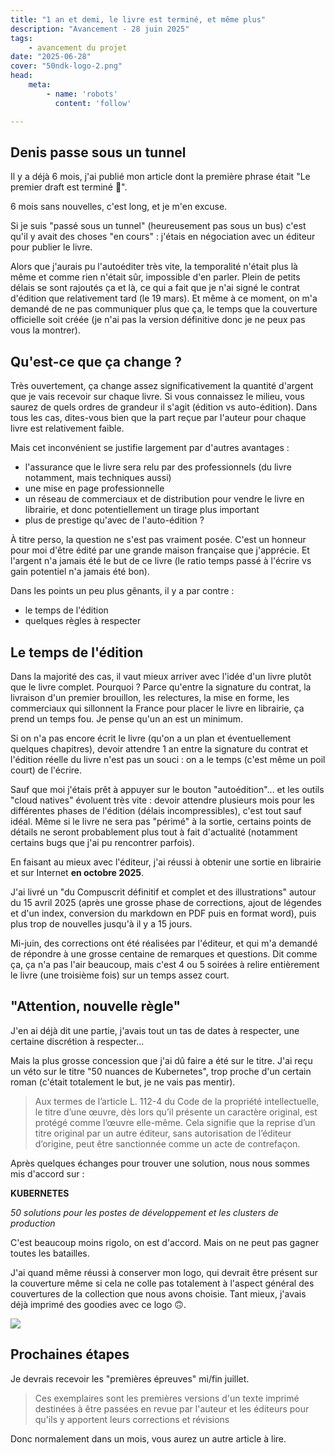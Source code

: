 ```yaml
---
title: "1 an et demi, le livre est terminé, et même plus"
description: "Avancement - 28 juin 2025"
tags:
    - avancement du projet
date: "2025-06-28"
cover: "50ndk-logo-2.png"
head:
    meta:
        - name: 'robots'
          content: 'follow'

---
```


## Denis passe sous un tunnel

Il y a déjà 6 mois, j'ai publié mon article dont la première phrase était "Le premier draft est terminé 🎊".

6 mois sans nouvelles, c'est long, et je m'en excuse.

Si je suis "passé sous un tunnel" (heureusement pas sous un bus) c'est qu'il y avait des choses "en cours" : j'étais en négociation avec un éditeur pour publier le livre.

Alors que j'aurais pu l'autoéditer très vite, la temporalité n'était plus là même et comme rien n'était sûr, impossible d'en parler. Plein de petits délais se sont rajoutés ça et là, ce qui a fait que je n'ai signé le contrat d'édition que relativement tard (le 19 mars). Et même à ce moment, on m'a demandé de ne pas communiquer plus que ça, le temps que la couverture officielle soit créée (je n'ai pas la version définitive donc je ne peux pas vous la montrer).

## Qu'est-ce que ça change ?

Très ouvertement, ça change assez significativement la quantité d'argent que je vais recevoir sur chaque livre. Si vous connaissez le milieu, vous saurez de quels ordres de grandeur il s'agit (édition vs auto-édition). Dans tous les cas, dites-vous bien que la part reçue par l'auteur pour chaque livre est relativement faible. 

Mais cet inconvénient se justifie largement par d'autres avantages :

* l'assurance que le livre sera relu par des professionnels (du livre notamment, mais techniques aussi)
* une mise en page professionnelle
* un réseau de commerciaux et de distribution pour vendre le livre en librairie, et donc potentiellement un tirage plus important
* plus de prestige qu'avec de l'auto-édition ?

À titre perso, la question ne s'est pas vraiment posée. C'est un honneur pour moi d'être édité par une grande maison française que j'apprécie. Et l'argent n'a jamais été le but de ce livre (le ratio temps passé à l'écrire vs gain potentiel n'a jamais été bon).

Dans les points un peu plus gênants, il y a par contre :

* le temps de l'édition
* quelques règles à respecter

## Le temps de l'édition

Dans la majorité des cas, il vaut mieux arriver avec l'idée d'un livre plutôt que le livre complet. Pourquoi ? Parce qu'entre la signature du contrat, la livraison d'un premier brouillon, les relectures, la mise en forme, les commerciaux qui sillonnent la France pour placer le livre en librairie, ça prend un temps fou. Je pense qu'un an est un minimum.

Si on n'a pas encore écrit le livre (qu'on a un plan et éventuellement quelques chapitres), devoir attendre 1 an entre la signature du contrat et l'édition réelle du livre n'est pas un souci : on a le temps (c'est même un poil court) de l'écrire. 

Sauf que moi j'étais prêt à appuyer sur le bouton "autoédition"... et les outils "cloud natives" évoluent très vite : devoir attendre plusieurs mois pour les différentes phases de l'édition (délais incompressibles), c'est tout sauf idéal. Même si le livre ne sera pas "périmé" à la sortie, certains points de détails ne seront probablement plus tout à fait d'actualité (notamment certains bugs que j'ai pu rencontrer parfois).

En faisant au mieux avec l'éditeur, j'ai réussi à obtenir une sortie en librairie et sur Internet **en octobre 2025**.

J'ai livré un "du Compuscrit définitif et complet et des illustrations" autour du 15 avril 2025 (après une grosse phase de corrections, ajout de légendes et d'un index, conversion du markdown en PDF puis en format word), puis plus trop de nouvelles jusqu'à il y a 15 jours.

Mi-juin, des corrections ont été réalisées par l'éditeur, et qui m'a demandé de répondre à une grosse centaine de remarques et questions. Dit comme ça, ça n'a pas l'air beaucoup, mais c'est 4 ou 5 soirées à relire entièrement le livre (une troisième fois) sur un temps assez court.

## "Attention, nouvelle règle"

J'en ai déjà dit une partie, j'avais tout un tas de dates à respecter, une certaine discrétion à respecter...

Mais la plus grosse concession que j'ai dû faire a été sur le titre. J'ai reçu un véto sur le titre "50 nuances de Kubernetes", trop proche d'un certain roman (c'était totalement le but, je ne vais pas mentir).

> Aux termes de l’article L. 112-4 du Code de la propriété intellectuelle, le titre d’une œuvre, dès lors qu’il présente un caractère original, est protégé comme l’œuvre elle-même. Cela signifie que la reprise d’un titre original par un autre éditeur, sans autorisation de l’éditeur d’origine, peut être sanctionnée comme un acte de contrefaçon.

Après quelques échanges pour trouver une solution, nous nous sommes mis d'accord sur :

**KUBERNETES**

*50 solutions pour les postes de développement et les clusters de production*

C'est beaucoup moins rigolo, on est d'accord. Mais on ne peut pas gagner toutes les batailles.

J'ai quand même réussi à conserver mon logo, qui devrait être présent sur la couverture même si cela ne colle pas totalement à l'aspect général des couvertures de la collection que nous avons choisie. Tant mieux, j'avais déjà imprimé des goodies avec ce logo 🙃.

![](50ndk-logo-2.png)

## Prochaines étapes

Je devrais recevoir les "premières épreuves" mi/fin juillet. 

> Ces exemplaires sont les premières versions d'un texte imprimé destinées à être passées en revue par l'auteur et les éditeurs pour qu'ils y apportent leurs corrections et révisions

Donc normalement dans un mois, vous aurez un autre article à lire.


